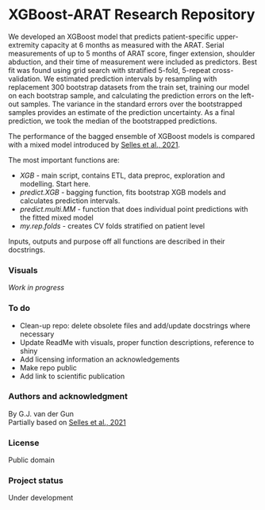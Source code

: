 # XGBoost-ARAT Research Repository
We developed an XGBoost  model that predicts patient-specific upper-extremity capacity at 6 months as measured with the ARAT. Serial measurements of up to 5 months of ARAT score, finger extension, shoulder abduction, and their time of measurement were included as predictors.  Best fit was found using grid search with stratified 5-fold, 5-repeat cross-validation. We estimated prediction intervals by resampling with replacement 300 bootstrap datasets from the train set, training our model on each bootstrap sample, and calculating the prediction errors on the left-out samples. The variance in the standard errors over the bootstrapped samples provides an estimate of the prediction uncertainty. As a final prediction, we took the median of the bootstrapped predictions.

The performance of the bagged ensemble of XGBoost models is compared with a mixed model introduced by [Selles et al., 2021](https://jnnp.bmj.com/content/92/6/574). 

The most important functions are:

* <em>XGB</em> - main script, contains ETL, data preproc, exploration and modelling. Start here.
* <em>predict.XGB</em> - bagging function, fits bootstrap XGB models and calculates prediction intervals.
* <em>predict.multi.MM</em> - function that does individual point predictions with the fitted mixed model
* <em>my.rep.folds</em> - creates CV folds stratified on patient level

Inputs, outputs and purpose off all functions are described in their docstrings. 

### Visuals
<em>Work in progress</em>

### To do
* Clean-up repo: delete obsolete files and add/update docstrings where necessary  
* Update ReadMe with visuals, proper function descriptions, reference to shiny
* Add licensing information an acknowledgements
* Make repo public
* Add link to scientific publication


### Authors and acknowledgment
By G.J. van der Gun <br>
Partially based on [Selles et al., 2021](https://jnnp.bmj.com/content/92/6/574)

### License
Public domain

### Project status
Under development
